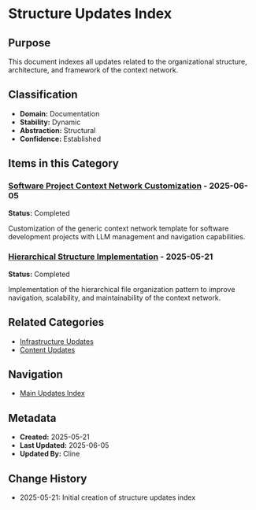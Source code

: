 # Structure Updates Index

## Purpose
This document indexes all updates related to the organizational structure, architecture, and framework of the context network.

## Classification
- **Domain:** Documentation
- **Stability:** Dynamic
- **Abstraction:** Structural
- **Confidence:** Established

## Items in this Category

### [Software Project Context Network Customization](./software_project_customization.md) - 2025-06-05
**Status:** Completed

Customization of the generic context network template for software development projects with LLM management and navigation capabilities.

### [Hierarchical Structure Implementation](./hierarchical_structure_implementation.md) - 2025-05-21
**Status:** Completed

Implementation of the hierarchical file organization pattern to improve navigation, scalability, and maintainability of the context network.

## Related Categories
- [Infrastructure Updates](../infrastructure/index.md)
- [Content Updates](../content/index.md)

## Navigation
- [Main Updates Index](../index.md)

## Metadata
- **Created:** 2025-05-21
- **Last Updated:** 2025-06-05
- **Updated By:** Cline

## Change History
- 2025-05-21: Initial creation of structure updates index
